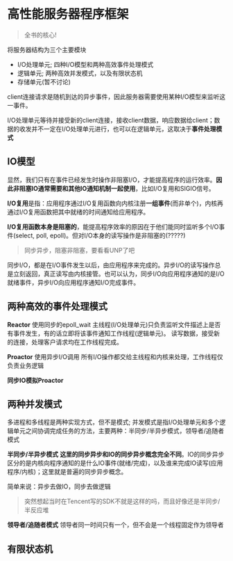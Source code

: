 # 高性能服务器程序框架

> 全书的核心!

将服务器结构为三个主要模块
- I/O处理单元; 四种I/O模型和两种高效事件处理模式
- 逻辑单元; 两种高效并发模式，以及有限状态机
- 存储单元(暂不讨论)

client连接请求是随机到达的异步事件，因此服务器需要使用某种I/O模型来监听这一事件。

I/O处理单元等待并接受新的client连接，接收client数据，响应数据给client；数据的收发并不一定在I/O处理单元进行，也可以在逻辑单元，这取决于**事件处理模式**

## IO模型

显然，我们只有在事件已经发生时操作非阻塞I/O，才能提高程序的运行效率。**因此非阻塞IO通常需要和其他IO通知机制一起使用**，比如I/O复用和SIGIO信号。

**I/O复用**是指：应用程序通过I/O复用函数向内核注册**一组事件**(而非单个)，内核再通过I/O复用函数把其中就绪的时间通知给应用程序。

**I/O复用函数本身是阻塞的**，能提高程序效率的原因在于他们能同时监听多个I/O事件(select, poll, epoll)。但对I/O本身的读写操作是非阻塞的(?????)

> 同步异步，阻塞非阻塞，要看看UNP了吧

同步I/O，都是在I/O事件发生以后，由应用程序来完成的。异步I/O的读写操作总是立刻返回，真正读写由内核接管。也可以认为，同步I/O向应用程序通知的是I/O就绪事件，异步I/O向应用程序通知I/O完成事件。


## 两种高效的事件处理模式

**Reactor**
使用同步的epoll_wait
主线程(I/O处理单元)只负责监听文件描述上是否有事件发生，有的话立即将该事件通知工作线程(逻辑单元)。
读写数据，接受新的连接，处理客户请求均在工作线程完成。


**Proactor**
使用异步I/O调用
所有I/O操作都交给主线程和内核来处理，工作线程仅负责业务逻辑

**同步IO模拟Proactor**

## 两种并发模式

多进程和多线程是两种实现方式，但不是模式; 并发模式是指I/O处理单元和多个逻辑单元之间协调完成任务的方法，主要两种：半同步/半异步模式，领导者/追随者模式

**半同步/半异步模式**
**这里的同步异步和IO的同步异步概念完全不同**。IO的同步异步区分的是内核向程序通知的是什么IO事件(就绪/完成)，以及谁来完成IO读写(应用程序/内核)；这里就是普遍的同步异步概念。

简单来说：异步去做IO，同步去做逻辑
> 突然想起当时在Tencent写的SDK不就是这样的吗，而且好像还是半同步/半反应堆


**领导者/追随者模式**
领导者同一时间只有一个，但不会是一个线程固定作为领导者

## 有限状态机